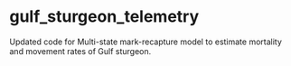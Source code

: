 # gulf_sturgeon_telemetry
Updated code for Multi-state mark-recapture model to estimate mortality and movement rates of Gulf sturgeon.
